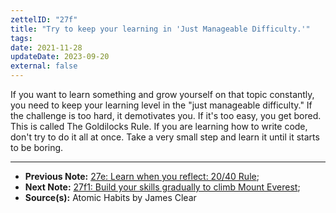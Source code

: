 ```yaml
---
zettelID: "27f"
title: "Try to keep your learning in 'Just Manageable Difficulty.'"
tags:
date: 2021-11-28
updateDate: 2023-09-20
external: false
---
```


If you want to learn something and grow yourself on that topic constantly, you need to keep your learning level in the "just manageable difficulty." If the challenge is too hard, it demotivates you. If it's too easy, you get bored. This is called The Goldilocks Rule. If you are learning how to write code, don't try to do it all at once. Take a very small step and learn it until it starts to be boring.

---

- **Previous Note:** [27e: Learn when you reflect: 20/40 Rule](/notes/27e/);
- **Next Note:** [27f1: Build your skills gradually to climb Mount Everest](/notes/27f1/);
- **Source(s):** Atomic Habits by James Clear
